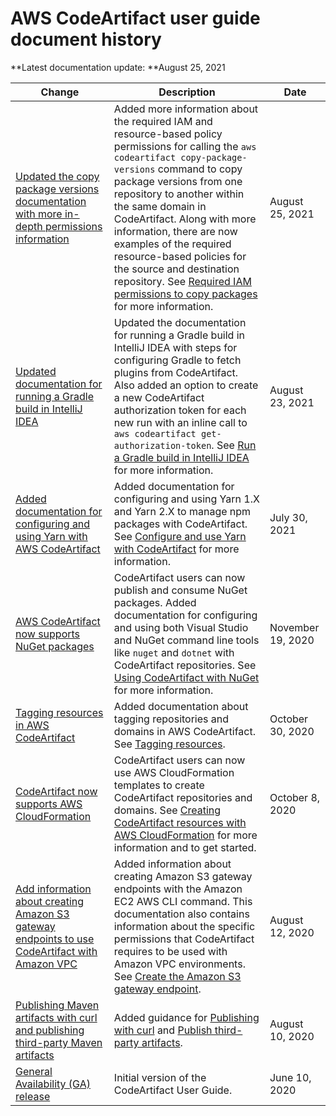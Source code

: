 # AWS CodeArtifact user guide document history<a name="history"></a>

**Latest documentation update: **August 25, 2021

| Change | Description | Date | 
| --- |--- |--- |
| [Updated the copy package versions documentation with more in\-depth permissions information](#history) |  Added more information about the required IAM and resource\-based policy permissions for calling the `aws codeartifact copy-package-versions` command to copy package versions from one repository to another within the same domain in CodeArtifact\. Along with more information, there are now examples of the required resource\-based policies for the source and destination repository\. See [Required IAM permissions to copy packages](copy-package.md#copypackageversions-iam-actions) for more information\.  | August 25, 2021 | 
| [Updated documentation for running a Gradle build in IntelliJ IDEA](#history) |  Updated the documentation for running a Gradle build in IntelliJ IDEA with steps for configuring Gradle to fetch plugins from CodeArtifact\. Also added an option to create a new CodeArtifact authorization token for each new run with an inline call to `aws codeartifact get-authorization-token`\. See [Run a Gradle build in IntelliJ IDEA](maven-gradle.md#gradle-intellij) for more information\.  | August 23, 2021 | 
| [Added documentation for configuring and using Yarn with AWS CodeArtifact](#history) |  Added documentation for configuring and using Yarn 1\.X and Yarn 2\.X to manage npm packages with CodeArtifact\. See [Configure and use Yarn with CodeArtifact](npm-yarn.md) for more information\.  | July 30, 2021 | 
| [AWS CodeArtifact now supports NuGet packages](#history) |  CodeArtifact users can now publish and consume NuGet packages\. Added documentation for configuring and using both Visual Studio and NuGet command line tools like `nuget` and `dotnet` with CodeArtifact repositories\. See [Using CodeArtifact with NuGet](using-nuget.md) for more information\.  | November 19, 2020 | 
| [Tagging resources in AWS CodeArtifact](#history) |  Added documentation about tagging repositories and domains in AWS CodeArtifact\. See [Tagging resources](tag-resources.md)\.  | October 30, 2020 | 
| [CodeArtifact now supports AWS CloudFormation](#history) |  CodeArtifact users can now use AWS CloudFormation templates to create CodeArtifact repositories and domains\. See [Creating CodeArtifact resources with AWS CloudFormation](cloudformation-codeartifact.md) for more information and to get started\.  | October 8, 2020 | 
| [Add information about creating Amazon S3 gateway endpoints to use CodeArtifact with Amazon VPC](#history) |  Added information about creating Amazon S3 gateway endpoints with the Amazon EC2 AWS CLI command\. This documentation also contains information about the specific permissions that CodeArtifact requires to be used with Amazon VPC environments\. See [Create the Amazon S3 gateway endpoint](create-s3-gateway-endpoint.md)\.  | August 12, 2020 | 
| [Publishing Maven artifacts with curl and publishing third\-party Maven artifacts](#history) |  Added guidance for [Publishing with curl](maven-curl.md) and [Publish third\-party artifacts](maven-mvn.md#publishing-third-party-artifacts)\.  | August 10, 2020 | 
| [General Availability \(GA\) release](#history) |  Initial version of the CodeArtifact User Guide\.  | June 10, 2020 | 